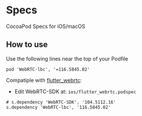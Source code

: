 # Specs

CocoaPod Specs for iOS/macOS

## How to use

Use the following lines near the top of your Podfile

<!-- ```podspec
source 'https://github.com/webrtc-sdk/Specs.git'
``` -->

```podspec
pod 'WebRTC-lbc', '=116.5845.02'
```

Compatiple with [flutter_webrtc](https://github.com/flutter-webrtc/flutter-webrtc):

- Edit WebRTC-SDK at: `ios/flutter_webrtc.podspec`

```podspec
# s.dependency 'WebRTC-SDK', '104.5112.16'
s.dependency 'WebRTC-lbc', '116.5845.02'
```
